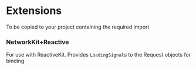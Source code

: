 # Extensions

To be copied to your project containing the required import

### NetworkKit+Reactive

For use with ReactiveKit. Provides `LoadingSignal`s to the Request objects for binding 